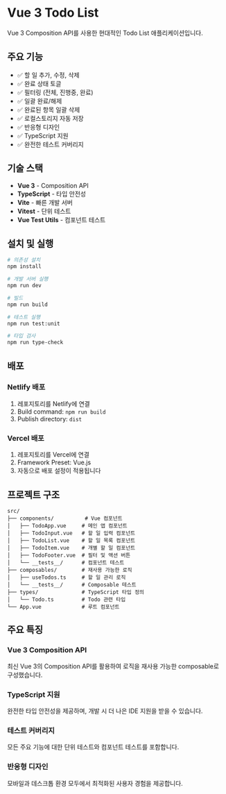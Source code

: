 # Vue 3 Todo List

Vue 3 Composition API를 사용한 현대적인 Todo List 애플리케이션입니다.

## 주요 기능

- ✅ 할 일 추가, 수정, 삭제
- ✅ 완료 상태 토글
- ✅ 필터링 (전체, 진행중, 완료)
- ✅ 일괄 완료/해제
- ✅ 완료된 항목 일괄 삭제
- ✅ 로컬스토리지 자동 저장
- ✅ 반응형 디자인
- ✅ TypeScript 지원
- ✅ 완전한 테스트 커버리지

## 기술 스택

- **Vue 3** - Composition API
- **TypeScript** - 타입 안전성
- **Vite** - 빠른 개발 서버
- **Vitest** - 단위 테스트
- **Vue Test Utils** - 컴포넌트 테스트

## 설치 및 실행

```bash
# 의존성 설치
npm install

# 개발 서버 실행
npm run dev

# 빌드
npm run build

# 테스트 실행
npm run test:unit

# 타입 검사
npm run type-check
```

## 배포

### Netlify 배포
1. 레포지토리를 Netlify에 연결
2. Build command: `npm run build`
3. Publish directory: `dist`

### Vercel 배포
1. 레포지토리를 Vercel에 연결
2. Framework Preset: Vue.js
3. 자동으로 배포 설정이 적용됩니다

## 프로젝트 구조

```
src/
├── components/          # Vue 컴포넌트
│   ├── TodoApp.vue     # 메인 앱 컴포넌트
│   ├── TodoInput.vue   # 할 일 입력 컴포넌트
│   ├── TodoList.vue    # 할 일 목록 컴포넌트
│   ├── TodoItem.vue    # 개별 할 일 컴포넌트
│   ├── TodoFooter.vue  # 필터 및 액션 버튼
│   └── __tests__/      # 컴포넌트 테스트
├── composables/        # 재사용 가능한 로직
│   ├── useTodos.ts     # 할 일 관리 로직
│   └── __tests__/      # Composable 테스트
├── types/              # TypeScript 타입 정의
│   └── Todo.ts         # Todo 관련 타입
└── App.vue             # 루트 컴포넌트
```

## 주요 특징

### Vue 3 Composition API
최신 Vue 3의 Composition API를 활용하여 로직을 재사용 가능한 composable로 구성했습니다.

### TypeScript 지원
완전한 타입 안전성을 제공하며, 개발 시 더 나은 IDE 지원을 받을 수 있습니다.

### 테스트 커버리지
모든 주요 기능에 대한 단위 테스트와 컴포넌트 테스트를 포함합니다.

### 반응형 디자인
모바일과 데스크톱 환경 모두에서 최적화된 사용자 경험을 제공합니다.

